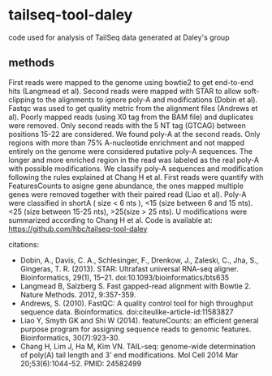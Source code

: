 # tailseq-tool-daley
code used for analysis of TailSeq data generated at Daley's group

## methods

First reads were mapped to the genome using bowtie2 to get end-to-end hits (Langmead et al). Second reads were mapped with STAR to allow soft-clipping to the alignments to ignore poly-A and modifications (Dobin et al). Fastqc was used to get quality metric from the alignment files (Andrews et al). Poorly mapped reads (using X0 tag from the BAM file) and duplicates were removed. Only second reads with the 5 NT tag (GTCAG) between positions 15-22 are considered. We found poly-A at the second reads. Only regions with more than 75% A-nucleotide enrichment and not mapped entirely on the genome were considered putative poly-A sequences. The longer and more enriched region in the read was labeled as the real poly-A with possible modifications. We classify poly-A sequences and modification following the rules explained at Chang H et al. First reads were quantify with FeaturesCounts to asigne gene abundance, the ones mapped multiple genes were removed together with their paired read (Liao et al). Poly-A were classified in shortA ( size < 6 nts ), <15 (size between 6 and 15 nts). <25 (size between 15-25 nts), >25(size > 25 nts). U modifications were summarized according to Chang H et al. Code is available at: https://github.com/hbc/tailseq-tool-daley

citations: 

* Dobin, A., Davis, C. A., Schlesinger, F., Drenkow, J., Zaleski, C., Jha, S.,  Gingeras, T. R. (2013). STAR: Ultrafast universal RNA-seq aligner. Bioinformatics, 29(1), 15–21. doi:10.1093/bioinformatics/bts635
* Langmead B, Salzberg S. Fast gapped-read alignment with Bowtie 2. Nature Methods. 2012, 9:357-359.
* Andrews, S. (2010). FastQC: A quality control tool for high throughput sequence data. Bioinformatics. doi:citeulike-article-id:11583827
* Liao Y, Smyth GK and Shi W (2014). featureCounts: an efficient general purpose program for assigning sequence reads to genomic features. Bioinformatics, 30(7):923-30.
* Chang H, Lim J, Ha M, Kim VN. TAIL-seq: genome-wide determination of poly(A) tail length and 3' end modifications. Mol Cell 2014 Mar 20;53(6):1044-52. PMID: 24582499
